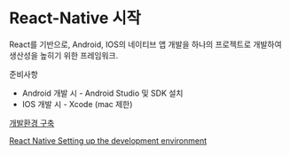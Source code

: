 # React-Native 시작

React를 기반으로, Android, IOS의 네이티브 앱 개발을 하나의 프로젝트로 개발하여 생산성을 높히기 위한 프레임워크.



준비사항

- Android 개발 시 - Android Studio 및 SDK 설치
- IOS 개발 시 - Xcode (mac 제한)



[개발환경 구축]()

[React Native Setting up the development environment](https://reactnative.dev/docs/environment-setup)

